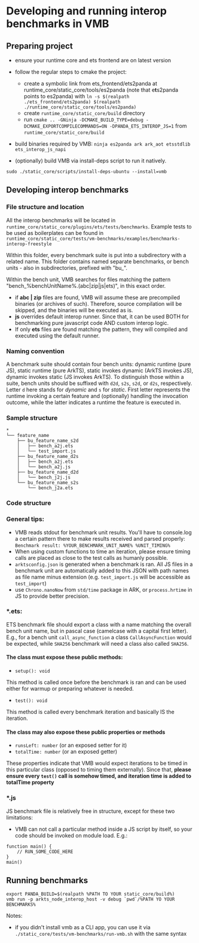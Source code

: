 # Developing and running interop benchmarks in VMB

## Preparing project

- ensure your runtime core and ets frontend are on latest version
- follow the regular steps to cmake the project:
    - create a symbolic link from ets_frontend/ets2panda at runtime_core/static_core/tools/es2panda (note that e**t**s2panda points to es2panda) with `ln -s $(realpath ./ets_frontend/ets2panda) $(realpath ./runtime_core/static_core/tools/es2panda)`
    - create `runtime_core/static_core/build` directory 
    - run `cmake .. -GNinja -DCMAKE_BUILD_TYPE=debug -DCMAKE_EXPORTCOMPILECOMMANDS=ON -DPANDA_ETS_INTEROP_JS=1` from `runtime_core/static_core/build`
- build binaries required by VMB:
    `ninja es2panda ark ark_aot etsstdlib ets_interop_js_napi`

- (optionally) build VMB via install-deps script to run it natively.
```
sudo ./static_core/scripts/install-deps-ubuntu --install=vmb
```

## Developing interop benchmarks

### File structure and location

All the interop benchmarks will be located in `runtime_core/static_core/plugins/ets/tests/benchmarks`. Example tests to be used as boilerplates can be found in `runtime_core/static_core/tests/vm-benchmarks/examples/benchmarks-interop-freestyle` 

Within this folder, every benchmark suite is put into a subdirectory with a related name. This folder contains named separate benchmarks, or bench units - also in subdirectories, prefixed with "bu_". 

Within the bench unit, VMB searches for files matching the pattern "bench_%benchUnitName%.(abc|zip|js|ets)", in this exact order.

- if **abc | zip** files are found, VMB will assume these are precompiled binaries (or archives of such). Therefore, source compilation will be skipped, and the binaries will be executed as is.
- **js** overrides default interop runner. Since that, it can be used BOTH for benchmarking pure javascript code AND custom interop logic.
- If only **ets** files are found matching the pattern, they will compiled and executed using the default runner.  

### Naming convention

A benchmark suite should contain four bench units: dynamic runtime (pure JS), static runtime (pure ArkTS), static invokes dynamic (ArkTS invokes JS), dynamic invokes static (JS invokes ArkTS). To distinguish those within a suite, bench units should be suffixed with `d2d`, `s2s`, `s2d`, or `d2s`, respectively. Letter `d` here stands for _dynamic_ and `s` for _static_. First letter represents the runtime invoking a certain feature and (optionally) handling the invocation outcome, while the latter indicates a runtime the feature is executed in.

### Sample structure

```
*
└── feature_name
    ├── bu_feature_name_s2d
    │   ├── bench_a2j.ets
    │   └── test_import.js
    ├── bu_feature_name_d2s
    │   ├── bench_a2j.ets
    │   └── bench_a2j.js
    ├── bu_feature_name_d2d
    │   └── bench_j2j.js
    └── bu_feature_name_s2s
        └── bench_j2a.ets

```


### Code structure

### General tips:
- VMB reads stdout for benchmark unit results. You'll have to console.log a certain pattern there to make results received and parsed properly: `Benchmark result: %YOUR_BENCHMARK_UNIT_NAME% %UNIT_TIMING%`
- When using custom functions to time an iteration, please ensure timing calls are placed as close to the test calls as humanly possible.
- `arktsconfig.json` is generated when a benchmark is ran. All JS files in a benchmark unit are automatically added to this JSON with path names as file name minus extension (e.g. `test_import.js` will be accessible as `test_import`)
- use `Chrono.nanoNow` from `std/time` package in ARK, or `process.hrtime` in JS to provide better precision. 

### *.ets:

ETS benchmark file should export a class with a name matching the overall bench unit name, but in pascal case (camelcase with a capital first letter). E.g., for a bench unit `call_async_function` a class `CallAsyncFunction` would be expected, while `SHA256` benchmark will need a class also called `SHA256`.

####  The class **must** expose these public methods:

- `setup(): void`

This method is called once before the benchmark is ran and can be used either for warmup or preparing whatever is needed.


- `test(): void`

This method is called every benchmark iteration and basically IS the iteration.

#### The class **may also** expose these public properties or methods

- `runsLeft: number` (or an exposed setter for it)
- `totalTime: number` (or an exposed getter)

These properties indicate that VMB would expect iterations to be timed in this particular class (opposed to timing them externally). Since that, **please ensure every `test()` call is somehow timed, and iteration time is added to totalTime property**

### *.js

JS benchmark file is relatively free in structure, except for these two limitations:

- VMB can not call a particular method inside a JS script by itself, so your code should be invoked on module load. E.g.:
```
function main() {
    // RUN_SOME_CODE_HERE
}
main()
``` 


## Running benchmarks

```
export PANDA_BUILD=$(realpath %PATH TO YOUR static_core/build%)
vmb run -p arkts_node_interop_host -v debug `pwd`/%PATH YO YOUR BENCHMARKS%
```

Notes:
- if you didn't install vmb as a CLI app, you can use it via `./static_core/tests/vm-benchmarks/run-vmb.sh` with the same syntax
